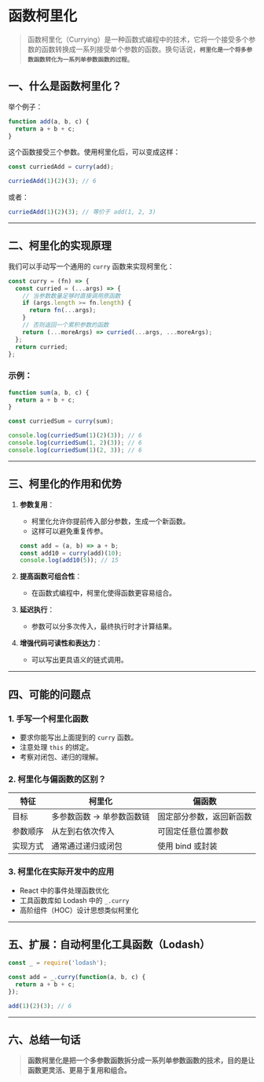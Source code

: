  
# 函数柯里化
> 函数柯里化（Currying）是一种函数式编程中的技术，它将一个接受多个参数的函数转换成一系列接受单个参数的函数。换句话说，**`柯里化是一个将多参数函数转化为一系列单参数函数的过程`**。


## 一、什么是函数柯里化？

举个例子：

```javascript
function add(a, b, c) {
  return a + b + c;
}
```

这个函数接受三个参数。使用柯里化后，可以变成这样：

```javascript
const curriedAdd = curry(add);

curriedAdd(1)(2)(3); // 6
```

或者：

```javascript
curriedAdd(1)(2)(3); // 等价于 add(1, 2, 3)
```

---

## 二、柯里化的实现原理

我们可以手动写一个通用的 `curry` 函数来实现柯里化：

```javascript
const curry = (fn) => {
  const curried = (...args) => {
    // 当参数数量足够时直接调用原函数
    if (args.length >= fn.length) {
      return fn(...args);
    }
    // 否则返回一个累积参数的函数
    return (...moreArgs) => curried(...args, ...moreArgs);
  };
  return curried;
};
```

### 示例：

```javascript
function sum(a, b, c) {
  return a + b + c;
}

const curriedSum = curry(sum);

console.log(curriedSum(1)(2)(3)); // 6
console.log(curriedSum(1, 2)(3)); // 6
console.log(curriedSum(1)(2, 3)); // 6
```

---

## 三、柯里化的作用和优势

1. **参数复用**：
   - 柯里化允许你提前传入部分参数，生成一个新函数。
   - 这样可以避免重复传参。

   ```javascript
   const add = (a, b) => a + b;
   const add10 = curry(add)(10);
   console.log(add10(5)); // 15
   ```

2. **提高函数可组合性**：
   - 在函数式编程中，柯里化使得函数更容易组合。

3. **延迟执行**：
   - 参数可以分多次传入，最终执行时才计算结果。

4. **增强代码可读性和表达力**：
   - 可以写出更具语义的链式调用。

---

## 四、可能的问题点

### 1. 手写一个柯里化函数
- 要求你能写出上面提到的 `curry` 函数。
- 注意处理 `this` 的绑定。
- 考察对闭包、递归的理解。

### 2. 柯里化与偏函数的区别？
| 特征 | 柯里化 | 偏函数 |
|------|--------|---------|
| 目标 | 多参数函数 → 单参数函数链 | 固定部分参数，返回新函数 |
| 参数顺序 | 从左到右依次传入 | 可固定任意位置参数 |
| 实现方式 | 通常通过递归或闭包 | 使用 bind 或封装 |

### 3. 柯里化在实际开发中的应用
- React 中的事件处理函数优化
- 工具函数库如 Lodash 中的 `_.curry`
- 高阶组件（HOC）设计思想类似柯里化

---

## 五、扩展：自动柯里化工具函数（Lodash）

```javascript
const _ = require('lodash');

const add = _.curry(function(a, b, c) {
  return a + b + c;
});

add(1)(2)(3); // 6
```

---

## 六、总结一句话

> **函数柯里化是把一个多参数函数拆分成一系列单参数函数的技术，目的是让函数更灵活、更易于复用和组合。**
